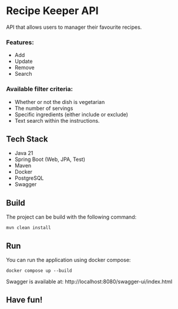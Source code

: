 # Recipe Keeper API

API that allows users to manager their favourite recipes.

### Features:
- Add
- Update
- Remove
- Search

### Available filter criteria:

- Whether or not the dish is vegetarian
- The number of servings
- Specific ingredients (either include or exclude)
- Text search within the instructions.

## Tech Stack

- Java 21
- Spring Boot (Web, JPA, Test)
- Maven
- Docker
- PostgreSQL
- Swagger

## Build

The project can be build with the following command:

`mvn clean install`

## Run

You can run the application using docker compose:

`docker compose up --build`

Swagger is available at:
http://localhost:8080/swagger-ui/index.html

## Have fun!